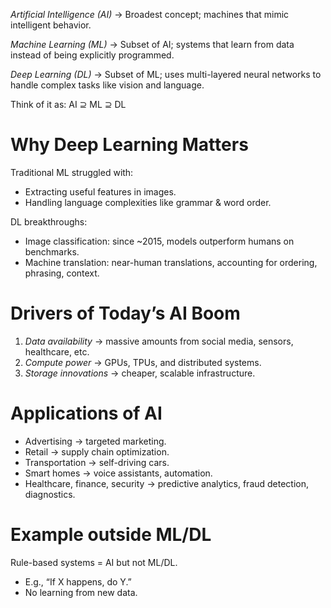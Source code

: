 *Artificial Intelligence (AI)* → Broadest concept; machines that mimic intelligent behavior.

*Machine Learning (ML)* → Subset of AI; systems that learn from data instead of being explicitly programmed.

*Deep Learning (DL)* → Subset of ML; uses multi-layered neural networks to handle complex tasks like vision and language.

Think of it as: AI ⊇ ML ⊇ DL



# Why Deep Learning Matters

Traditional ML struggled with:
  * Extracting useful features in images.
  * Handling language complexities like grammar & word order.

DL breakthroughs:
  * Image classification: since \~2015, models outperform humans on benchmarks.
  * Machine translation: near-human translations, accounting for ordering, phrasing, context.



# Drivers of Today’s AI Boom

1. *Data availability* → massive amounts from social media, sensors, healthcare, etc.
2. *Compute power* → GPUs, TPUs, and distributed systems.
3. *Storage innovations* → cheaper, scalable infrastructure.



# Applications of AI

* Advertising → targeted marketing.
* Retail → supply chain optimization.
* Transportation → self-driving cars.
* Smart homes → voice assistants, automation.
* Healthcare, finance, security → predictive analytics, fraud detection, diagnostics.



# Example outside ML/DL

Rule-based systems = AI but not ML/DL.
  * E.g., “If X happens, do Y.”
  * No learning from new data.
